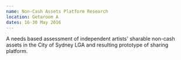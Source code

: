 ```yaml
---
name: Non-Cash Assets Platform Research
location: Getaroom A
dates: 16-30 May 2016
---
```

A needs based assessment of independent artists' sharable non-cash assets in the City of Sydney LGA and resulting prototype of sharing platform.